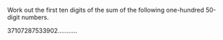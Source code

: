 Work out the first ten digits of the sum of the following one-hundred 50-digit numbers.

37107287533902...........

